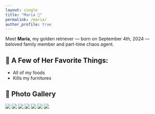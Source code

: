 ```yaml
---
layout: single
title: "Maria 🐾"
permalink: /maria/
author_profile: true
---
```


Meet **Maria**, my golden retriever — born on September 4th, 2024 — beloved family member and part-time chaos agent.

## 🐶 A Few of Her Favorite Things:
- All of my foods
- Kills my furnitures

## 📸 Photo Gallery

<div class="gallery">
  <img src="/images/born.JPG" alt=" " />
  <img src="/images/maria1.jpg" alt=" " />
  <img src="/images/maria2.jpg" alt=" " />
  <img src="/images/maria3.jpg" alt=" " />
  <img src="/images/maria4.jpg" alt=" " />
  <img src="/images/maria5.jpg" alt=" " />
  <img src="/images/maria6.jpg" alt=" " />
</div>
